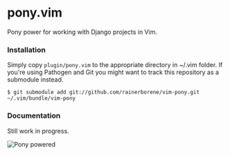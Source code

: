 # pony.vim

Pony power for working with Django projects in Vim.

### Installation

Simply copy `plugin/pony.vim` to the appropriate directory in ~/.vim folder. 
If you're using Pathogen and Git you might want to track this repository as 
a submodule instead.

    $ git submodule add git://github.com/rainerborene/vim-pony.git ~/.vim/bundle/vim-pony

### Documentation

Still work in progress.

![Pony powered](http://media.djangopony.com/img/small/badge.png)
